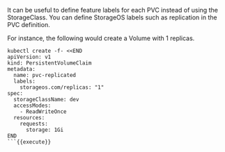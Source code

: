 It can be useful to define feature labels for each PVC instead of using the
StorageClass. You can define StorageOS labels such as replication in the PVC
definition.

For instance, the following would create a Volume with 1 replicas.

```
kubectl create -f- <<END
apiVersion: v1
kind: PersistentVolumeClaim
metadata:
  name: pvc-replicated
  labels:
    storageos.com/replicas: "1"
spec:
  storageClassName: dev
  accessModes:
    - ReadWriteOnce
  resources:
    requests:
      storage: 1Gi
END
```{{execute}}
